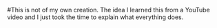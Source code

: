 #This is not of my own creation. The idea I learned this from a YouTube video and I just took the time to explain what everything does.